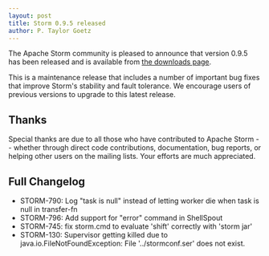```yaml
---
layout: post
title: Storm 0.9.5 released
author: P. Taylor Goetz
---
```


The Apache Storm community is pleased to announce that version 0.9.5 has been released and is available from [the downloads page](/downloads.html).

This is a maintenance release that includes a number of important bug fixes that improve Storm's stability and fault tolerance. We encourage users of previous versions to upgrade to this latest release.


Thanks
------
Special thanks are due to all those who have contributed to Apache Storm -- whether through direct code contributions, documentation, bug reports, or helping other users on the mailing lists. Your efforts are much appreciated.


Full Changelog
---------

 * STORM-790: Log "task is null" instead of letting worker die when task is null in transfer-fn
 * STORM-796: Add support for "error" command in ShellSpout
 * STORM-745: fix storm.cmd to evaluate 'shift' correctly with 'storm jar'
 * STORM-130: Supervisor getting killed due to java.io.FileNotFoundException: File '../stormconf.ser' does not exist.
